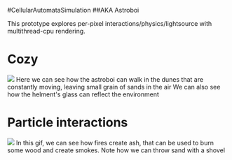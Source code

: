 #CellularAutomataSimulation 
##AKA Astroboi

This prototype explores per-pixel interactions/physics/lightsource with multithread-cpu rendering.

# Cozy
![](gifs/astro1.gif)
Here we can see how the astroboi can walk in the dunes that are constantly moving, leaving small grain of sands in the air
We can also see how the helment's glass can reflect the environment


# Particle interactions
![](gifs/astro2.gif)
In this gif, we can see how fires create ash, that can be used to burn some wood and create smokes.
Note how we can throw sand with a shovel
